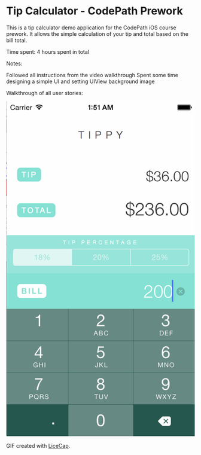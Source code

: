 # Tip Calculator - CodePath Prework

This is a tip calculator demo application for the CodePath iOS course prework. It allows the simple calculation of your tip and total based on the bill total.

Time spent: 4 hours spent in total
 
Notes:

Followed all instructions from the video walkthrough
Spent some time designing a simple UI and setting UIView background image

Walkthrough of all user stories:

![Video Walkthrough](Tippy.gif)

GIF created with [LiceCap](http://www.cockos.com/licecap/).